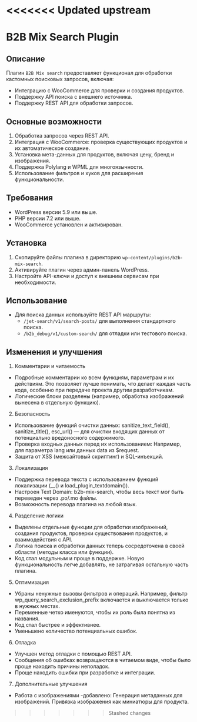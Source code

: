 <<<<<<< Updated upstream
=======
# B2B Mix Search Plugin

## Описание
Плагин `B2B Mix search` предоставляет функционал для обработки кастомных поисковых запросов, включая:
- Интеграцию с WooCommerce для проверки и создания продуктов.
- Поддержку API поиска с внешнего источника.
- Поддержку REST API для обработки запросов.

## Основные возможности
1. Обработка запросов через REST API.
2. Интеграция с WooCommerce: проверка существующих продуктов и их автоматическое создание.
3. Установка мета-данных для продуктов, включая цену, бренд и изображения.
4. Поддержка Polylang и WPML для многоязычности.
5. Использование фильтров и хуков для расширения функциональности.

## Требования
- WordPress версии 5.9 или выше.
- PHP версии 7.2 или выше.
- WooCommerce установлен и активирован.

## Установка
1. Скопируйте файлы плагина в директорию `wp-content/plugins/b2b-mix-search`.
2. Активируйте плагин через админ-панель WordPress.
3. Настройте API-ключи и доступ к внешним сервисам при необходимости.

## Использование
- Для поиска данных используйте REST API маршруты:
  - `/jet-search/v1/search-posts/` для выполнения стандартного поиска.
  - `/b2b_debug/v1/custom-search/` для отладки или тестового поиска.

## Изменения и улучшения
1. Комментарии и читаемость
- Подробные комментарии ко всем функциям, параметрам и их действиям. Это позволяет лучше понимать, что делает каждая часть кода, особенно при передаче проекта другим разработчикам.
- Логические блоки разделены (например, обработка изображений вынесена в отдельную функцию).
2. Безопасность
- Использование функций очистки данных: sanitize_text_field(), sanitize_title(), esc_url() — для очистки входящих данных от потенциально вредоносного содержимого.
- Проверка входных данных перед их использованием: Например, для параметра lang или данных data из $request.
- Защита от XSS (межсайтовый скриптинг) и SQL-инъекций.
3. Локализация
- Поддержка перевода текста с использованием функций локализации (__() и load_plugin_textdomain()).
- Настроен Text Domain: b2b-mix-search, чтобы весь текст мог быть переведен через .po/.mo файлы.
- Возможность перевода плагина на любой язык.
4. Разделение логики
- Выделены отдельные функции для обработки изображений, создания продуктов, проверки существования продуктов, и взаимодействия с API.
- Логика поиска и обработки данных теперь сосредоточена в своей области (методы класса или функции).
- Код стал модульным и проще в поддержке. Новую функциональность легче добавлять, не затрагивая остальную часть плагина.
5. Оптимизация
- Убраны ненужные вызовы фильтров и операций. Например, фильтр wp_query_search_exclusion_prefix включается и выключается только в нужных местах.
- Переменные четко именуются, чтобы их роль была понятна из названия.
- Код стал быстрее и эффективнее.
- Уменьшено количество потенциальных ошибок.
6. Отладка
- Улучшен метод отладки с помощью REST API.
- Сообщения об ошибках возвращаются в читаемом виде, чтобы было проще находить причины неполадок.
- Проще находить ошибки при разработке и интеграции.
7. Дополнительные улучшения
- Работа с изображениями -добавлено: Генерация метаданных для изображений. Привязка изображения как миниатюры для продукта. 
>>>>>>> Stashed changes
